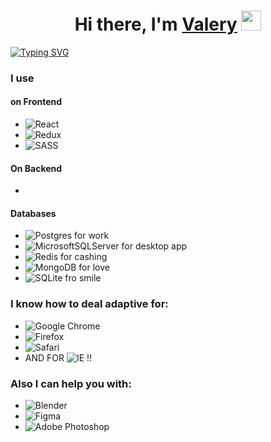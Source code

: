 <h1 align="center">Hi there, I'm <a href="https://next-portfolio-4xu2.vercel.app" target="_blank">Valery</a> 
<img src="https://github.com/blackcater/blackcater/raw/main/images/Hi.gif" height="32"/></h1>
<a href="https://git.io/typing-svg"><img src="https://readme-typing-svg.herokuapp.com?font=Fira+Code&pause=1000&center=true&vCenter=true&width=435&lines=I'm+a+fylly+web+developer" alt="Typing SVG" /></a>

### I use

#### on Frontend
- ![React](https://img.shields.io/badge/react-%2320232a.svg?style=for-the-badge&logo=react&logoColor=%2361DAFB)
- ![Redux](https://img.shields.io/badge/redux-%23593d88.svg?style=for-the-badge&logo=redux&logoColor=white)
- ![SASS](https://img.shields.io/badge/SASS-hotpink.svg?style=for-the-badge&logo=SASS&logoColor=white)

#### On Backend
-

#### Databases
- ![Postgres](https://img.shields.io/badge/postgres-%23316192.svg?style=for-the-badge&logo=postgresql&logoColor=white) for work
- ![MicrosoftSQLServer](https://img.shields.io/badge/Microsoft%20SQL%20Server-CC2927?style=for-the-badge&logo=microsoft%20sql%20server&logoColor=white) for desktop app
- ![Redis](https://img.shields.io/badge/redis-%23DD0031.svg?style=for-the-badge&logo=redis&logoColor=white) for cashing
- ![MongoDB](https://img.shields.io/badge/MongoDB-%234ea94b.svg?style=for-the-badge&logo=mongodb&logoColor=white) for love
- ![SQLite](https://img.shields.io/badge/sqlite-%2307405e.svg?style=for-the-badge&logo=sqlite&logoColor=white) fro smile

### I know how to deal adaptive for:
- ![Google Chrome](https://img.shields.io/badge/Google%20Chrome-4285F4?style=for-the-badge&logo=GoogleChrome&logoColor=white)
- ![Firefox](https://img.shields.io/badge/Firefox-FF7139?style=for-the-badge&logo=Firefox-Browser&logoColor=white)
- ![Safari](https://img.shields.io/badge/Safari-000000?style=for-the-badge&logo=Safari&logoColor=white)
- AND FOR ![IE](https://img.shields.io/badge/Internet%20Explorer-0076D6?style=for-the-badge&logo=Internet%20Explorer&logoColor=white) !!

### Also I can help you with:
- ![Blender](https://img.shields.io/badge/blender-%23F5792A.svg?style=for-the-badge&logo=blender&logoColor=white)
- ![Figma](https://img.shields.io/badge/figma-%23F24E1E.svg?style=for-the-badge&logo=figma&logoColor=white)
- ![Adobe Photoshop](https://img.shields.io/badge/adobe%20photoshop-%2331A8FF.svg?style=for-the-badge&logo=adobe%20photoshop&logoColor=white)
